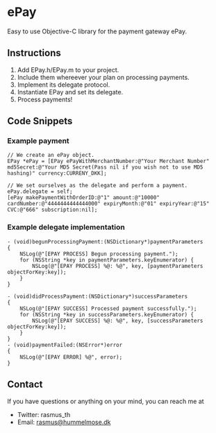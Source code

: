 ePay
====

Easy to use Objective-C library for the payment gateway ePay.

Instructions
------------

1.  Add EPay.h/EPay.m to your project.
2.  Include them whereever your plan on processing payments.
3.  Implement its delegate protocol.
4.  Instantiate EPay and set its delegate.
5.  Process payments!

Code Snippets
-------------

### Example payment

    // We create an ePay object.
    EPay *ePay = [EPay ePayWithMerchantNumber:@"Your Merchant Number" md5Secret:@"Your MD5 Secret(Pass nil if you wish not to use MD5 hashing)" currency:CURRENY_DKK];
    
    // We set ourselves as the delegate and perform a payment.
    ePay.delegate = self;
    [ePay makePaymentWithOrderID:@"1" amount:@"10000" cardNumber:@"4444444444444000" expiryMonth:@"01" expiryYear:@"15" CVC:@"666" subscription:nil];

### Example delegate implementation

    - (void)begunProcessingPayment:(NSDictionary*)paymentParameters
    {
        NSLog(@"[EPAY PROCESS] Begun processing payment.");
        for (NSString *key in paymentParameters.keyEnumerator) {
            NSLog(@"[EPAY PROCESS] %@: %@", key, [paymentParameters objectForKey:key]);
        }
    }
    
    - (void)didProcessPayment:(NSDictionary*)successParameters
    {
        NSLog(@"[EPAY SUCCESS] Processed payment successfully.");
        for (NSString *key in successParameters.keyEnumerator) {
            NSLog(@"[EPAY SUCCESS] %@: %@", key, [successParameters objectForKey:key]);
        }
    }
    - (void)paymentFailed:(NSError*)error
    {
        NSLog(@"[EPAY ERROR] %@", error);
    }

Contact
-------

If you have questions or anything on your mind, you can reach me at

*   Twitter: rasmus_th
*   Email: rasmus@hummelmose.dk